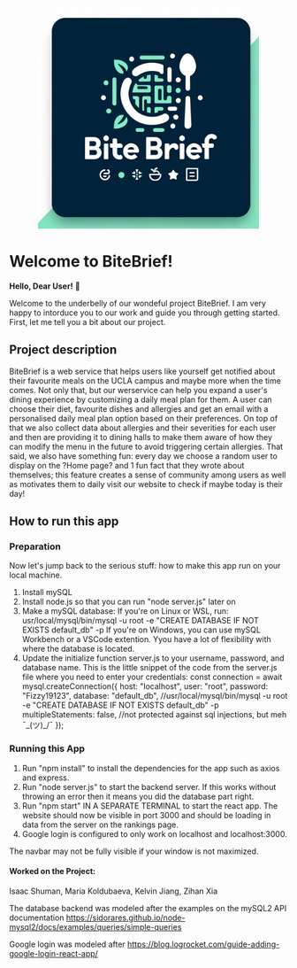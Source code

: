 <div align="center">
    <img src="https://github.com/Isaac-Shuman/bite_brief2/blob/main/bite_brief_logo.webp" width="400" height="auto">
</div>

# Welcome to BiteBrief!

**Hello, Dear User!** 🎉

Welcome to the underbelly of our wondeful project BiteBrief. I am very happy to intorduce you to our work and guide you through getting started.
First, let me tell you a bit about our project.

## Project description

BiteBrief is a web service that helps users like yourself get notified about their favourite meals on the UCLA campus and maybe more when the time comes. Not only that, but our werservice can help you expand a user's dining experience by customizing a daily meal plan for them. A user can choose their diet, favourite dishes and allergies and get an email with a personalised daily meal plan option based on their preferences. On top of that we also collect data about allergies and their severities for each user and then are providing it to dining halls to make them aware of how they can modify the menu in the future to avoid triggering certain allergies. That said, we also have something fun: every day we choose a random user to display on the ?Home page? and 1 fun fact that they wrote about themselves; this feature creates a sense of community among users as well as motivates them to daily visit our website to check if maybe today is their day!

## How to run this app

### Preparation

Now let's jump back to the serious stuff: how to make this app run on your local machine.
1. Install mySQL
2. Install node.js so that you can run "node server.js" later on
3. Make a mySQL database:
    If you're on Linux or WSL, run: usr/local/mysql/bin/mysql -u root -e "CREATE DATABASE IF 
    NOT EXISTS default_db" -p
    If you're on Windows, you can use mySQL Workbench or a VSCode extention.
    Yyou have a lot of flexibility with where the database is located.
4. Update the initialize function server.js to your username, password, and database name.
   This is the little snippet of the code from the server.js file where you need to enter your credentials:
   const connection = await mysql.createConnection({
    host: "localhost",
    user: "root",
    password: "Fizzy19123",
    database: "default_db", //usr/local/mysql/bin/mysql -u root -e "CREATE DATABASE IF NOT EXISTS default_db" -p
    multipleStatements: false, //not protected against sql injections, but meh ¯\_(ツ)_/¯
  });

### Running this App

1. Run "npm install" to install the dependencies for the app such as axios and express.
2. Run "node server.js" to start the backend server. If this works without throwing an error then it means you did the database part right.
3. Run "npm start" IN A SEPARATE TERMINAL to start the react app. The website should now be visible in port 3000 and should be loading in data from the server on the rankings page.
4. Google login is configured to only work on localhost and localhost:3000.

The navbar may not be fully visible if your window is not maximized.

#### Worked on the Project:
Isaac Shuman, Maria Koldubaeva, Kelvin Jiang, Zihan Xia

The database backend was modeled after the examples on the mySQL2 API documentation https://sidorares.github.io/node-mysql2/docs/examples/queries/simple-queries

Google login was modeled after https://blog.logrocket.com/guide-adding-google-login-react-app/
